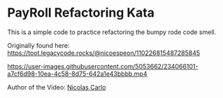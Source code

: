 # PayRoll Refactoring Kata

This is a simple code to practice refactoring the bumpy rode code smell.

Originally found here:
https://toot.legacycode.rocks/@nicoespeon/110226815487285845

https://user-images.githubusercontent.com/5053662/234066101-a7cf6d98-10ea-4c58-8d75-642a1e43bbbb.mp4

Author of the Video: [Nicolas Carlo](https://github.com/nicoespeon)
